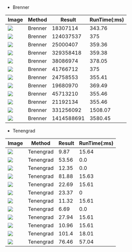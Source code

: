 - Brenner

| Image | Method |Result|RunTime(:ms)|
| ------ | ------- |------ | -------|
| ![](../day1night.jpg) |Brenner |18307114 |343.76|
| ![](../index.jpg) |Brenner |124037537 |375|
| ![](../index10.jpg) |Brenner |25000407 |359.36|
| ![](../index12.jpg) |Brenner |329358418 |359.38|
| ![](../index13.jpg) |Brenner |38086974 |378.05|
| ![](../index14.jpg) |Brenner |41766712 |375|
| ![](../index16.jpg) |Brenner |24758553 |355.41|
| ![](../index17.jpg) |Brenner |19680970 |369.49|
| ![](../index18.jpg) |Brenner |45713210 |355.46|
| ![](../index19.jpg) |Brenner |21192134 |355.46|
| ![](../index1_part2.jpg) |Brenner |331256092 |1508.07|
| ![](../timg.jpg) |Brenner |1414588691 |3580.45|


- Tenengrad

| Image | Method |Result|RunTime(:ms)|
| ------ | ------- |------ | -------|
| ![](../day1night.jpg) |Tenengrad |9.87 |15.64|
| ![](../index.jpg) |Tenengrad |53.56 |0.0|
| ![](../index10.jpg) |Tenengrad |12.35 |0.0|
| ![](../index12.jpg) |Tenengrad |81.88 |15.63|
| ![](../index13.jpg) |Tenengrad |22.69 |15.61|
| ![](../index14.jpg) |Tenengrad |23.37 |0|
| ![](../index16.jpg) |Tenengrad |11.32 |15.61|
| ![](../index17.jpg) |Tenengrad |6.69 |0.0|
| ![](../index18.jpg) |Tenengrad |27.94 |15.61|
| ![](../index19.jpg) |Tenengrad |10.96 |15.61|
| ![](../index1_part2.jpg) |Tenengrad |101.4 |18.01|
| ![](../timg.jpg) |Tenengrad |76.46 |57.04|



